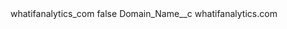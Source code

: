 <?xml version="1.0" encoding="UTF-8"?>
<CustomMetadata xmlns="http://soap.sforce.com/2006/04/metadata" xmlns:xsi="http://www.w3.org/2001/XMLSchema-instance" xmlns:xsd="http://www.w3.org/2001/XMLSchema">
    <label>whatifanalytics_com</label>
    <protected>false</protected>
    <values>
        <field>Domain_Name__c</field>
        <value xsi:type="xsd:string">whatifanalytics.com</value>
    </values>
</CustomMetadata>
